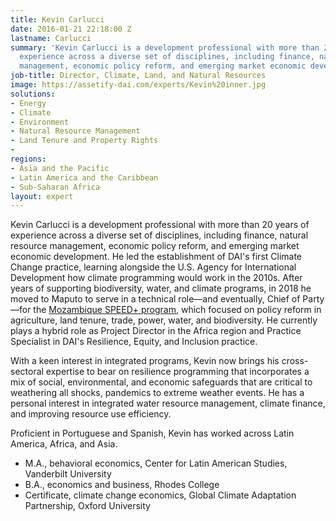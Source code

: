 ```yaml
---
title: Kevin Carlucci
date: 2016-01-21 22:18:00 Z
lastname: Carlucci
summary: 'Kevin Carlucci is a development professional with more than 20 years of
  experience across a diverse set of disciplines, including finance, natural resource
  management, economic policy reform, and emerging market economic development. '
job-title: Director, Climate, Land, and Natural Resources
image: https://assetify-dai.com/experts/Kevin%20inner.jpg
solutions:
- Energy
- Climate
- Environment
- Natural Resource Management
- Land Tenure and Property Rights
- 
regions:
- Asia and the Pacific
- Latin America and the Caribbean
- Sub-Saharan Africa
layout: expert
---
```


Kevin Carlucci is a development professional with more than 20 years of experience across a diverse set of disciplines, including finance, natural resource management, economic policy reform, and emerging market economic development. He led the establishment of DAI's first Climate Change practice, learning alongside the U.S. Agency for International Development how climate programming would work in the 2010s. After years of supporting biodiversity, water, and climate programs, in 2018 he moved to Maputo to serve in a technical role—and eventually, Chief of Party—for the [Mozambique SPEED+ program](https://www.dai.com/our-work/projects/mozambique-support-program-economic-and-enterprise-development-speed), which focused on policy reform in agriculture, land tenure, trade, power, water, and biodiversity. He currently plays a hybrid role as Project Director in the Africa region and Practice Specialist in DAI's Resilience, Equity, and Inclusion practice.
 
With a keen interest in integrated programs, Kevin now brings his cross-sectoral expertise to bear on resilience programming that incorporates a mix of social, environmental, and economic safeguards that are critical to weathering all shocks, pandemics to extreme weather events. He has a personal interest in integrated water resource management, climate finance, and improving resource use efficiency. 

Proficient in Portuguese and Spanish, Kevin has worked across Latin America, Africa, and Asia.

* M.A., behavioral economics, Center for Latin American Studies, Vanderbilt University
* B.A., economics and business, Rhodes College
* Certificate, climate change economics, Global Climate Adaptation Partnership, Oxford University